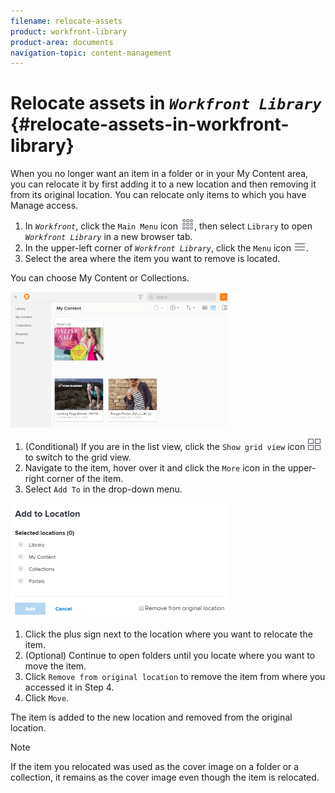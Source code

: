 ```yaml
---
filename: relocate-assets
product: workfront-library
product-area: documents
navigation-topic: content-management
---
```




# Relocate assets in *`Workfront Library`* {#relocate-assets-in-workfront-library}

When you no longer want an item in a folder or in your My Content area, you can relocate it by first adding it to a new location and then removing it from its original location. You can relocate only items to which you have Manage access. 



1.  In *`Workfront`*, click the `Main Menu` icon ![](assets/main-menu-icon.png), then select `Library` to open *`Workfront Library`* in a new browser tab.
1.  In the upper-left corner of *`Workfront Library`*, click the `Menu` icon ![](assets/library-menu-icon.png).
1.  Select the area where the item you want to remove is located.


   You can choose My Content or Collections.


   ![](assets/library-left-panel---new-350x217.png)



1.  (Conditional) If you are in the list view, click the `Show grid view` icon ![](assets/grid-view-icon.png) to switch to the grid view.
1.  Navigate to the item, hover over it and click the `More` icon in the upper-right corner of the item.
1.  Select `Add To` in the drop-down menu.


   ![](assets/addtobox-350x184.png)



1. Click the plus sign next to the location where you want to relocate the item.
1.  (Optional) Continue to open folders until you locate where you want to move the item.
1. Click `Remove from original location` to remove the item from where you accessed it in Step 4.
1.  Click `Move`.


   The item is added to the new location and removed from the original location.


   >[!NOTE]
   >
   >If the item you relocated was used as the cover image on a folder or a collection, it remains as the cover image even though the item is relocated.





